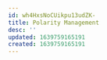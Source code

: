 ```yaml
---
id: wh4HxsNoCUikpu13udZK-
title: Polarity Management
desc: ''
updated: 1639759165191
created: 1639759165191
---
```


